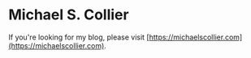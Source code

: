 # Michael S. Collier

If you're looking for my blog, please visit [https://michaelscollier.com](https://michaelscollier.com).
